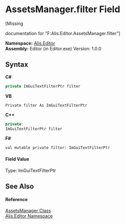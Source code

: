 # AssetsManager.filter Field
 

\[Missing <summary> documentation for "F:Alis.Editor.AssetsManager.filter"\]

**Namespace:**&nbsp;<a href="b150ade4-39de-a232-5f06-d3cdc1b2c538">Alis.Editor</a><br />**Assembly:**&nbsp;Editor (in Editor.exe) Version: 1.0.0

## Syntax

**C#**<br />
``` C#
private ImGuiTextFilterPtr filter
```

**VB**<br />
``` VB
Private filter As ImGuiTextFilterPtr
```

**C++**<br />
``` C++
private:
ImGuiTextFilterPtr filter
```

**F#**<br />
``` F#
val mutable private filter: ImGuiTextFilterPtr
```


#### Field Value
Type: ImGuiTextFilterPtr

## See Also


#### Reference
<a href="d0bb5ce4-99af-6428-864f-182a665a3a12">AssetsManager Class</a><br /><a href="b150ade4-39de-a232-5f06-d3cdc1b2c538">Alis.Editor Namespace</a><br />